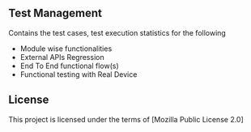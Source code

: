 ## Test Management
Contains the test cases, test execution statistics for the following
- Module wise functionalities
- External APIs Regression
- End To End functional flow(s)
- Functional testing with Real Device

## License

This project is licensed under the terms of [Mozilla Public License 2.0]

